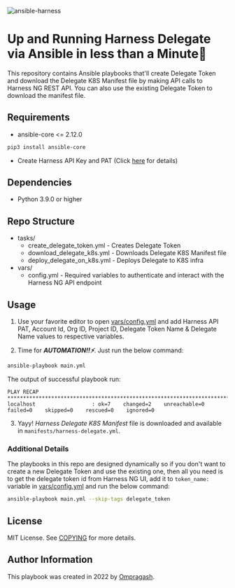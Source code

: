 ![ansible-harness](https://user-images.githubusercontent.com/21008429/196006970-aa007493-cb3c-449d-a9e0-e908fd7e0936.svg)
# Up and Running Harness Delegate via Ansible in less than a Minute🚀
This repository contains Ansible playbooks that'll create Delegate Token and download the Delegate K8S Manifest file by making API calls to Harness NG REST API. You can also use the existing Delegate Token to download the manifest file.

## Requirements
- ansible-core <= 2.12.0
```bash
pip3 install ansible-core
```

- Create Harness API Key and PAT (Click [here](https://docs.harness.io/article/f0aqiv3td7-api-quickstart#step_1_create_a_harness_api_key_and_pat) for details)

## Dependencies
- Python 3.9.0 or higher

## Repo Structure
- tasks/
    - create_delegate_token.yml - Creates Delegate Token
    - download_delegate_k8s.yml - Downloads Delegate K8S Manifest file
    - deploy_delegate_on_k8s.yml - Deploys Delegate to K8S infra
- vars/
    - config.yml - Required variables to authenticate and interact with the Harness NG API endpoint

## Usage
1. Use your favorite editor to open [vars/config.yml](vars/config.yml) and add Harness API PAT, Account Id, Org ID, Project ID, Delegate Token Name & Delegate Name values to respective variables.

2. Time for ***AUTOMATION!!⚡️***. Just run the below command:
```bash
ansible-playbook main.yml
```

The output of successful playbook run:
```
PLAY RECAP **************************************************************************
localhost                  : ok=7    changed=2    unreachable=0    failed=0    skipped=0    rescued=0    ignored=0
```

3. Yayy! _Harness Delegate K8S Manifest_ file is downloaded and available in `manifests/harness-delegate.yml`.

### Additional Details
The playbooks in this repo are designed dynamically so if you don't want to create a new Delegate Token and use the existing one, then all you need is to get the delegate token id from Harness NG UI, add it to `token_name:` variable in [vars/config.yml](vars/config.yml) and run the below command:
```bash
ansible-playbook main.yml --skip-tags delegate_token
```

## License

MIT License. See [COPYING](LICENSE) for more details.

## Author Information
This playbook was created in 2022 by [Ompragash](https://www.linkedin.com/in/ompragash/).
